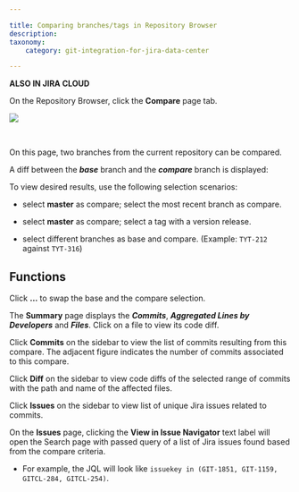 ```yaml
---

title: Comparing branches/tags in Repository Browser
description:
taxonomy:
    category: git-integration-for-jira-data-center

---
```

**ALSO IN JIRA CLOUD**

On the Repository Browser, click the **Compare** page tab.

![](https://bigbrassband.atlassian.net/wiki/download/attachments/1930398705/gitserver-repo-browser-compare-issues.png?version=1&modificationDate=1630642901624&cacheVersion=1&api=v2)

<Br>

On this page, two branches from the current repository can be compared.

A diff between the _**base**_ branch and the _**compare**_ branch is displayed:

To view desired results, use the following selection scenarios:

*   select **master** as compare; select the most recent branch as compare.

*   select **master** as compare; select a tag with a version release.

*   select different branches as base and compare. (Example: `TYT-212` against `TYT-316`)

## Functions

Click **…** to swap the base and the compare selection.

The **Summary** page displays the _**Commits**_, _**Aggregated Lines by Developers**_ and _**Files**_. Click on a file to view its code diff.

Click **Commits** on the sidebar to view the list of commits resulting from this compare. The adjacent figure indicates the number of commits associated to this compare.

Click **Diff** on the sidebar to view code diffs of the selected range of commits with the path and name of the affected files.

Click **Issues** on the sidebar to view list of unique Jira issues related to commits.

On the **Issues** page, clicking the **View in Issue Navigator** text label will open the Search page with passed query of a list of Jira issues found based from the compare criteria.

*   For example, the JQL will look like `issuekey in (GIT-1851, GIT-1159, GITCL-284, GITCL-254)`.

